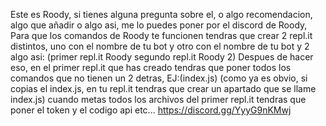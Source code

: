 Este es Roody, si tienes alguna pregunta sobre el, o algo recomendacion, algo que añadir o algo asi, me lo puedes poner por el discord de Roody,
Para que los comandos de Roody te funcionen tendras que crear 2 repl.it distintos, uno con el nombre de tu bot y otro con el nombre de tu bot y 2 algo asi: (primer repl.it Roody segundo repl.it Roody 2) Despues de hacer eso, en el primer repl.it que has creado tendras que poner todos los comandos que no tienen un 2 detras, EJ:(index.js) (como ya es obvio, si copias el index.js, en tu repl.it tendras que crear un apartado que se llame index.js) cuando metas todos los archivos del primer repl.it tendras que poner el token y el codigo api etc...
https://discord.gg/YyyG9nKMwj

